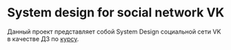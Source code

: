 # System design for social network VK
Данный проект представляет собой System Design социальной сети VK в качестве ДЗ по [курсу](https://balun.courses/courses/system_design).
